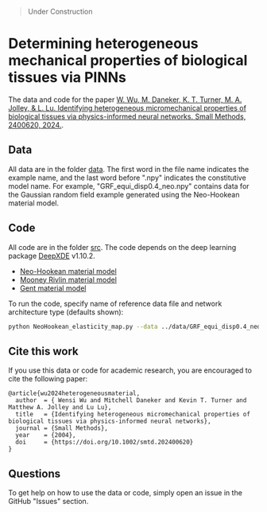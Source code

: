 > Under Construction

# Determining heterogeneous mechanical properties of biological tissues via PINNs

The data and code for the paper [W. Wu, M. Daneker, K. T. Turner, M. A. Jolley, & L. Lu. Identifying heterogeneous micromechanical properties of biological
tissues via physics-informed neural networks. Small Methods, 2400620, 2024.](https://onlinelibrary.wiley.com/doi/10.1002/smtd.202400620).

## Data
All data are in the folder [data](data). The first word in the file name indicates the example name, and the last word before ".npy" indicates the constitutive model name. For example, "GRF_equi_disp0.4_neo.npy" contains data for the Gaussian random field example generated using the Neo-Hookean material model. 

## Code

All code are in the folder [src](src). The code depends on the deep learning package [DeepXDE](https://github.com/lululxvi/deepxde) v1.10.2. 

- [Neo-Hookean material model](src/NeoHookean_elasticity_map.py)
- [Mooney Rivlin material model](src/MooneyRivlin_elasticity_map.py)
- [Gent material model](src/Gent_elasticity_map.py)

To run the code, specify name of reference data file and network architecture type (defaults shown):
```bash
python NeoHookean_elasticity_map.py --data ../data/GRF_equi_disp0.4_neo.npy --network 2B
```
## Cite this work

If you use this data or code for academic research, you are encouraged to cite the following paper:

```
@article{wu2024heterogeneousmaterial,
  author  = { Wensi Wu and Mitchell Daneker and Kevin T. Turner and Matthew A. Jolley and Lu Lu},
  title   = {Identifying heterogeneous micromechanical properties of biological tissues via physics-informed neural networks}, 
  journal = {Small Methods},
  year    = {2004},
  doi     = {https://doi.org/10.1002/smtd.202400620}
}
```

## Questions

To get help on how to use the data or code, simply open an issue in the GitHub "Issues" section.
